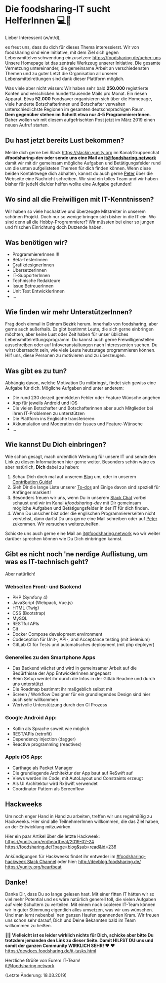 # Die foodsharing-IT sucht HelferInnen 💻🔧
Lieber Interessent (w/m/d),

es freut uns, dass du dich für dieses Thema interessierst. Wir von foodsharing sind eine Initiative, mit dem Ziel sich gegen Lebensmittelverschwendung einzusetzen: https://foodsharing.de/ueber-uns   
Unsere Homepage ist das zentrale Werkzeug unserer Initiative. Die gesamte Vernetzung untereinander, die gemeinsame Arbeit an verschiedensten Themen und zu guter Letzt die Organisation all unserer Lebensmittelrettungen sind dank dieser Plattform möglich. 

Was viele aber nicht wissen: Wir haben sehr bald **250.000** registrierte Konten und verschicken hunderttausende Mails pro Monat. Ein riesen Apparat. Etwa **52.000** Foodsaver organisieren sich über die Homepage, viele hunderte Botschafterinnen und Botschafter verwalten unterschiedlichste Regionen im gesamten deutschsprachigen Raum.  
**Dem gegenüber stehen im Schnitt etwa nur 4-5 ProgrammiererInnen**. Daher wollen wir mit diesem aufgefrischten Post jetzt im März 2019 einen neuen Aufruf starten.

## Du hast jetzt bereits Lust bekommen?
Melde dich gerne bei Slack https://slackin.yunity.org im Kanal/Gruppenchat **#foodsharing-dev oder sende uns eine Mail an [it@foodsharing.network](mailto:it@foodsharing.network)** damit wir mit dir gemeinsam mögliche Aufgaben und Betätigungsfelder rund um die unten aufgelisteten Themen für dich finden können. Wenn diese beiden Kontaktwege dich abhalten, kannst du auch gerne [Peter](https://foodsharing.de/profile/116481 "Peters Profil") über die Webseite eine Nachricht schreiben. Wir sind ein tolles Team und wir haben bisher für jedeN die/der helfen wollte eine Aufgabe gefunden!

## Wo sind all die Freiwilligen mit IT-Kenntnissen?

Wir haben so viele hochaktive und überzeugte Mitstreiter in unserem schönen Projekt. Doch nur so wenige bringen sich bisher in die IT ein. Wo sind denn all die Hobby-Programmierer? Wir müssten bei einer so jungen und frischen Einrichtung doch Dutzende haben.

## Was benötigen wir?

- ProgrammiererInnen !!!
- Beta-TesterInnen
- GrafikdesignerInnen
- ÜbersetzerInnen
- IT-SupporterInnen
- Technische Redakteure
- Issue BetreuerInnen
- Unit Test EntwicklerInnen
- ...

## Wie finden wir mehr UnterstützerInnen?

Frag doch einmal in Deinem Bezirk herum. Innerhalb von foodsharing, aber gerne auch außerhalb. Es gibt bestimmt Leute, die sich gerne einbringen möchten, aber keine Lust oder Zeit haben für unser übliches Lebensmittelrettungsprogramm. Du kannst auch gerne Freiwilligenstellen ausschreiben oder auf Infoveranstaltungen nach Interessenten suchen. Du wirst überrascht sein, wie viele Leute heutzutage programmieren können. Hilf uns, diese Personen zu motivieren und zu überzeugen.

## Was gibt es zu tun?
Abhängig davon, welche Motivation Du mitbringst, findet sich gewiss eine Aufgabe für dich. Mögliche Aufgaben sind unter anderem:
- Die rund 230 derzeit gemeldeten Fehler oder Feature Wünsche angehen
- App für jeweils Android und iOS
- Die vielen Botschafter und Botschafterinnen aber auch Mitglieder bei ihren IT-Problemen zu unterstützen
- Die Plattform ins Englische transferieren
- Akkumulation und Moderation der Issues und Feature-Wünsche
- ...

## Wie kannst Du Dich einbringen?

Wie schon gesagt, mach ordentlich Werbung für unsere IT und sende den Link zu diesen Informationen hier gerne weiter. Besonders schön wäre es aber natürlich, **Dich** dabei zu haben:
1. Schau Dich doch mal auf unserem [Blog](https://devblog.foodsharing.de/index.de.html "foodsharing Entwickler Blog") um, oder in unserem [Contribution Guide](https://devdocs.foodsharing.de/contributing.html "foodsharing contributer's guide")!
2. Sieh Dir die lange Liste unserer [To-dos](https://gitlab.com/foodsharing-dev/foodsharing/issues "foodsharing Issues auf GitLab") an! Einige davon sind speziell für Anfänger markiert!
3. Besonders freuen wir uns, wenn Du in unserem [Slack Chat](https://slackin.yunity.org "Programmierer Chat") vorbei schaust und wir im Kanal *#foodsharing-dev* mit Dir gemeinsam mögliche Aufgaben und Betätigungsfelder in der IT für dich finden.
4. Wenn Du unsicher bist oder die englischen Programmiererseiten nicht verstehst, dann darfst Du uns gerne eine Mail schreiben oder auf [Peter](https://foodsharing.de/profile/116481 "Peters Profil") zukommen. Wir versuchen weiterzuhelfen.

Schickte uns auch gerne eine Mail an [it@foodsharing.network](mailto:it@foodsharing.network) wo wir weiter darüber sprechen können wie Du Dich einbringen kannst.


## Gibt es nicht noch 'ne nerdige Auflistung, um was es IT-technisch geht?
Aber natürlich!

### Webseiten Front- und Backend
- PHP (Symfony 4)
- JavaScript (Webpack, Vue.js)
- HTML (Twig)
- CSS (Bootstrap)
- MySQL
- RESTful APIs
- Git
- Docker Compose development environment
- Codeception für Unit-, API-, and Acceptance testing (mit Selenium)
- GitLab CI für Tests und  automatisches deployment (mit php deployer)



### Generelles zu den Smartphone Apps
- Das Backend wächst und wird in gemeinsamer Arbeit auf die Bedürfnisse der App EntwicklerInnen angepasst 
- Beim Setup werdet ihr durch die Infos in der Gitlab Readme und durch uns unterstützt
- Die Roadmap bestimmt ihr maßgeblich selbst mit 
- Screen / Workflow Designer für ein grundlegendes Design sind hier auch sehr willkommen
- Wertvolle Unterstützung durch den CI Prozess

### Google Android App:
- Kotlin als Sprache soweit wie möglich
- REST/APIs (retrofit)
- Dependency injection (dagger)
- Reactive programming (reactivex)


### Apple iOS App:
- Carthage als Packet Manager
- Die grundlegende Architektur der App baut auf ReSwift auf
- Views werden im Code, mit AutoLayout und Constraints erzeugt
- Als UI Architektur wird RxSwift verwendet 
- Coordinator Pattern als Screenflow

## Hackweeks
Um noch enger Hand in Hand zu arbeiten, treffen wir uns regelmäßig zu Hackweeks. Hier sind alle TeilnehmerInnen willkommen, die das Ziel haben, an der Entwicklung mitzuwirken. 

Hier ein paar Artikel über die letzte Hackweek:   
https://yunity.org/en/heartbeat/2019-02-24   
https://foodsharing.de/?page=blog&sub=read&id=236

Ankündigungen für Hackweeks findet ihr entweder im [#foodsharing-hackweek Slack Channel](https://slackin.yunity.org "Slack Channel") oder hier:
http://devblog.foodsharing.de/  
https://yunity.org/heartbeat

## Danke!

Danke Dir, dass Du so lange gelesen hast. Mit einer fitten IT hätten wir so viel mehr Potential und es wäre natürlich generell toll, die vielen Aufgaben auf viele Schultern zu verteilen. Mit einem noch cooleren IT-Team können wir in guter Stimmung eigentlich alles umsetzen, was wir uns wünschen. Und man lernt nebenbei 'nen ganzen Haufen spannenden Kram. Wir freuen uns schon sehr darauf, Dich und Deine Bekannten bald im Team willkommen zu heißen.

📣📣 **Vielleicht ist es leider wirklich nichts für Dich, schicke aber bitte Du trotzdem jemanden den Link zu dieser Seite. Damit HILFST DU uns und somit der ganzen Community WIRKLICH SEHR! ❤️ ❤️**   
https://devdocs.foodsharing.de/it-tasks.html  

Herzliche Grüße von Eurem IT-Team!   
[it@foodsharing.network](mailto:it@foodsharing.network)

(Letzte Änderung: 18.03.2019)